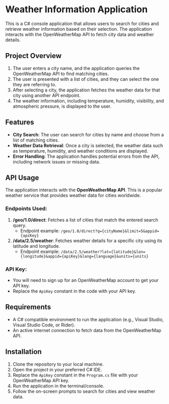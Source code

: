 ﻿# Weather Information Application

This is a C# console application that allows users to search for cities and retrieve weather information based on their selection. The application interacts with the OpenWeatherMap API to fetch city data and weather details.

## Project Overview

1. The user enters a city name, and the application queries the OpenWeatherMap API to find matching cities.
2. The user is presented with a list of cities, and they can select the one they are referring to.
3. After selecting a city, the application fetches the weather data for that city using another API endpoint.
4. The weather information, including temperature, humidity, visibility, and atmospheric pressure, is displayed to the user.

## Features
- **City Search**: The user can search for cities by name and choose from a list of matching cities.
- **Weather Data Retrieval**: Once a city is selected, the weather data such as temperature, humidity, and weather conditions are displayed.
- **Error Handling**: The application handles potential errors from the API, including network issues or missing data.

## API Usage

The application interacts with the **OpenWeatherMap API**. This is a popular weather service that provides weather data for cities worldwide.

### Endpoints Used:
1. **/geo/1.0/direct**: Fetches a list of cities that match the entered search query.
    - Endpoint example: `/geo/1.0/direct?q={cityName}&limit=5&appid={apiKey}`
2. **/data/2.5/weather**: Fetches weather details for a specific city using its latitude and longitude.
    - Endpoint example: `/data/2.5/weather?lat={latitude}&lon={longitude}&appid={apiKey}&lang={language}&units={units}`

### API Key:
- You will need to sign up for an OpenWeatherMap account to get your API key.
- Replace the `ApiKey` constant in the code with your API key.

## Requirements
- A C# compatible environment to run the application (e.g., Visual Studio, Visual Studio Code, or Rider).
- An active internet connection to fetch data from the OpenWeatherMap API.

## Installation
1. Clone the repository to your local machine.
2. Open the project in your preferred C# IDE.
3. Replace the `ApiKey` constant in the `Program.cs` file with your OpenWeatherMap API key.
4. Run the application in the terminal/console.
5. Follow the on-screen prompts to search for cities and view weather data.